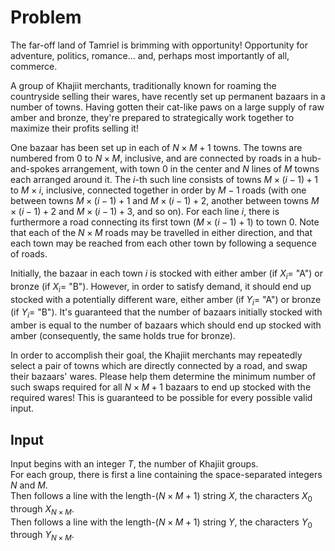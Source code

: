 # Problem

The far-off land of Tamriel is brimming with opportunity! Opportunity for adventure, politics, romance... and, perhaps most importantly of all, commerce.

A group of Khajiit merchants, traditionally known for roaming the countryside selling their wares, have recently set up permanent bazaars in a number of towns. Having gotten their cat-like paws on a large supply of raw amber and bronze, they're prepared to strategically work together to maximize their profits selling it!

One bazaar has been set up in each of $N \times M+1$ towns. The towns are numbered from $0$ to $N \times M$, inclusive, and are connected by roads in a hub-and-spokes arrangement, with town $0$ in the center and $N$ lines of $M$ towns each arranged around it. The $i$-th such line consists of towns $M \times (i-1)+1$ to $M \times i$, inclusive, connected together in order by $M-1$ roads (with one between towns $M \times (i-1)+1$ and $M \times (i-1)+2$, another between towns $M \times (i-1)+2$ and $M \times (i-1)+3$, and so on). For each line $i$, there is furthermore a road connecting its first town $(M \times (i-1)+1)$ to town $0$. Note that each of the $N \times M$ roads may be travelled in either direction, and that each town may be reached from each other town by following a sequence of roads.

Initially, the bazaar in each town $i$ is stocked with either amber (if $X_i =$ "A") or bronze (if $X_i =$ "B"). However, in order to satisfy demand, it should end up stocked with a potentially different ware, either amber (if $Y_i =$ "A") or bronze (if $Y_i =$ "B"). It's guaranteed that the number of bazaars initially stocked with amber is equal to the number of bazaars which should end up stocked with amber (consequently, the same holds true for bronze).

In order to accomplish their goal, the Khajiit merchants may repeatedly select a pair of towns which are directly connected by a road, and swap their bazaars' wares. Please help them determine the minimum number of such swaps required for all $N \times M+1$ bazaars to end up stocked with the required wares! This is guaranteed to be possible for every possible valid input.

## Input

Input begins with an integer $T$, the number of Khajiit groups.  
For each group, there is first a line containing the space-separated integers $N$ and $M$.  
Then follows a line with the length-$(N \times M + 1)$ string $X$, the characters $X_0$ through $X_{N \times M}$.  
Then follows a line with the length-$(N \times M + 1)$ string $Y$, the characters $Y_0$ through $Y_{N \times M}$.
